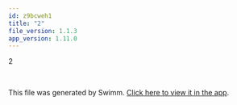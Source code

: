 ```yaml
---
id: z9bcweh1
title: "2"
file_version: 1.1.3
app_version: 1.11.0
---
```


2

<br/>

This file was generated by Swimm. [Click here to view it in the app](https://swimm-web-app.web.app/repos/Z2l0aHViJTNBJTNBTm9hUmVwbyUzQSUzQU5vYW96ZXI=/docs/z9bcweh1).
